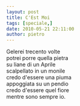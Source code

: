 ```yaml
---
layout: post
title: C'Est Moi
tags: [speciale,]
date: 2010-05-21 22:11:00
author: pietro
---
```

Gelerei trecento volte<br/>potrei porre quella pietra<br/>su liane di un Aprile<br/>scalpellato in un monile<br/>credo d'essere una piuma<br/>appoggiata su un pendio<br/>credo d'essere quel fiore<br/>mentre sono sempre io.
